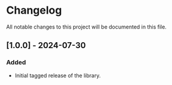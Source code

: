 # Changelog

All notable changes to this project will be documented in this file.

## [1.0.0] - 2024-07-30

### Added

- Initial tagged release of the library.
